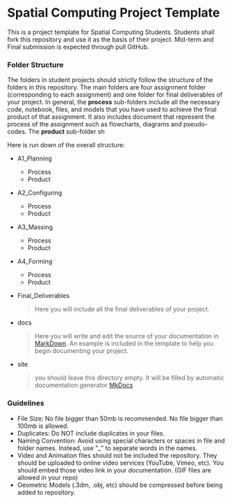 # Spatial Computing Project Template

This is a project template for Spatial Computing Students. Students shall fork this repository and use it as the basis of their project. Mid-term and Final submission is expected through pull GitHub.

### Folder Structure

The folders in student projects should strictly follow the structure of the folders in this repository. The main folders are four assignment folder (corresponding to each assignment) and one folder for final deliverables of your project. In general, the **process** sub-folders include all the necessary code, notebook, files, and models that you have used to achieve the final product of that assignment. It also includes document that represent the process of the assignment such as flowcharts, diagrams and pseudo-codes. The **product** sub-folder sh

Here is run down of the overall structure:

* A1_Planning
    * Process
    * Product
* A2_Configuring
    * Process
    * Product
* A3_Massing
    * Process
    * Product
* A4_Forming
    * Process
    * Product
* Final_Deliverables

    > Here you will include all the final deliverables of your project.

* docs

    > Here you will write and edit the source of your documentation in [MarkDown](https://guides.github.com/features/mastering-markdown/). An example is included in the template to help you begin documenting your project.

* site

    > you should leave this directory empty. It will be filled by automatic documentation generator [MkDocs](https://mkdocs.readthedocs.io)

### Guidelines

* File Size: No file bigger than 50mb is recommended. No file bigger than 100mb is allowed.
* Duplicates: Do NOT include duplicates in your files.
* Naming Convention: Avoid using special characters or spaces in file and folder names. Instead, use "_" to separate words in the names.
* Video and Animation files should not be included the repository. They should be uploaded to online video services (YouTube, Vimeo, etc). You should embed those video link in your documentation. (GIF files are allowed in your repo)
* Geometric Models (.3dm, .obj, etc) should be compressed before being added to repository.

